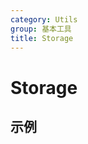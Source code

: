 ```yaml
---
category: Utils
group: 基本工具
title: Storage
---
```


# Storage

## 示例

<code src="./demos/useCacheState.jsx"></code>
